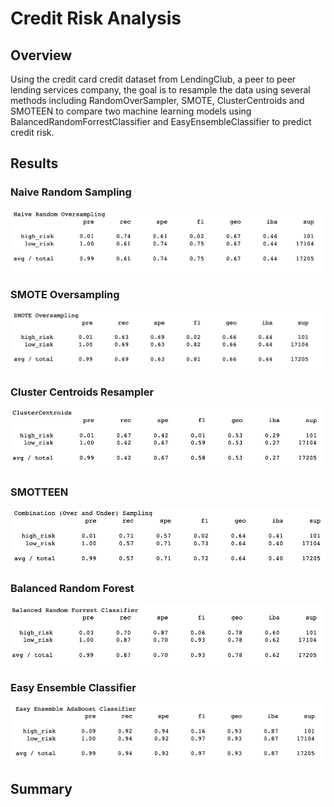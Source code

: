 # Credit Risk Analysis 

## Overview 
Using the credit card credit dataset from LendingClub, a peer to peer lending services company, the goal is to resample the data using several methods including RandomOverSampler, SMOTE, ClusterCentroids and SMOTEEN to compare two machine learning models using BalancedRandomForrestClassifier and EasyEnsembleClassifier to predict credit risk.    

## Results 

### Naive Random Sampling 
![](https://raw.githubusercontent.com/asanchez116/Credit_Risk_Analysis/master/Resources/Screen%20Shot%202020-12-09%20at%2012.00.35%20AM.png)
### SMOTE Oversampling 
![](https://raw.githubusercontent.com/asanchez116/Credit_Risk_Analysis/master/Resources/Screen%20Shot%202020-12-09%20at%2012.00.45%20AM.png)
### Cluster Centroids Resampler 
![](https://raw.githubusercontent.com/asanchez116/Credit_Risk_Analysis/master/Resources/Screen%20Shot%202020-12-09%20at%2012.00.56%20AM.png)
### SMOTTEEN
![](https://raw.githubusercontent.com/asanchez116/Credit_Risk_Analysis/master/Resources/Screen%20Shot%202020-12-09%20at%2012.01.08%20AM.png)
### Balanced Random Forest 
![](https://raw.githubusercontent.com/asanchez116/Credit_Risk_Analysis/master/Resources/Screen%20Shot%202020-12-08%20at%2011.59.57%20PM.png)
### Easy Ensemble Classifier 
![](https://raw.githubusercontent.com/asanchez116/Credit_Risk_Analysis/master/Resources/Screen%20Shot%202020-12-09%20at%2012.00.14%20AM.png)
## Summary
